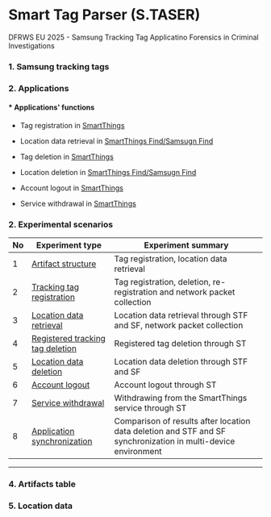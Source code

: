 # Smart Tag Parser (S.TASER)

DFRWS EU 2025 - Samsung Tracking Tag Applicatino Forensics in Criminal Investigations

### 1. Samsung tracking tags







### 2. Applications


#### * Applications' functions

* Tag registration in [SmartThings](picture/Leave%20service.jpg)

* Location data retrieval in [SmartThings Find/Samsugn Find](picture/SmartThings%20Find.jpg)

* Tag deletion in [SmartThings](picture/Tag%20deletion.jpg)

* Location deletion in [SmartThings Find/Samsugn Find](picture/Location%20deletion%20SF.jpg)

* Account logout in [SmartThings](picture/Sign%20out.jpg)

* Service withdrawal in [SmartThings](picture/Leave%20service.jpg)




### 2. Experimental scenarios







|No|Experiment type|Experiment summary|
|---|---|---|
|1|[Artifact structure](https://github.com/eininondumak/S.TASER/blob/main/Scenarios/1.md#1-artifact-structure)|Tag registration, location data retrieval|
|2|[Tracking tag registration](https://github.com/eininondumak/S.TASER/blob/main/Scenarios/2.md#2-tracking-tag-registraion)|Tag registration, deletion, re-registration and network packet collection|
|3|[Location data retrieval](https://github.com/eininondumak/S.TASER/blob/main/Scenarios/3.md#3-location-data-retrieval)|Location data retrieval through STF and SF, network packet collection|
|4|[Registered tracking tag deletion](https://github.com/eininondumak/S.TASER/blob/main/Scenarios/4.md#4-registered-tracking-tag-deletion)|Registered tag deletion through ST|
|5|[Location data deletion](https://github.com/eininondumak/S.TASER/blob/main/Scenarios/5.md#5-location-data-deletion)|Location data deletion through STF and SF|
|6|[Account logout](https://github.com/eininondumak/S.TASER/blob/main/Scenarios/6.md#6-account-logout)|Account logout through ST|
|7|[Service withdrawal](https://github.com/eininondumak/S.TASER/blob/main/Scenarios/7.md#7-service-withdrawal)|Withdrawing from the SmartThings service through ST|
|8|[Application synchronization](https://github.com/eininondumak/S.TASER/blob/main/Scenarios/8.md#8-application-synchronization)|Comparison of results after location data deletion and STF and SF synchronization in multi-device environment|

---




### 4. Artifacts table 




### 5. Location data







